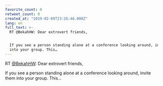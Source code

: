 ```yaml
---
favorite_count: 0
retweet_count: 0
created_at: "2019-02-09T23:26:46.000Z"
lang: en
full_text: >-
  RT @BekahHW: Dear extrovert friends,


  If you see a person standing alone at a conference looking around, invite them
  into your group. This…
---
```


RT [@BekahHW](https://twitter.com/BekahHW): Dear extrovert friends,

If you see a person standing alone at a conference looking around, invite them
into your group. This…
